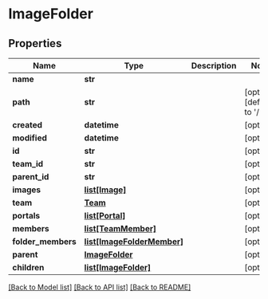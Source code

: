 # ImageFolder

## Properties
Name | Type | Description | Notes
------------ | ------------- | ------------- | -------------
**name** | **str** |  | 
**path** | **str** |  | [optional] [default to '/']
**created** | **datetime** |  | [optional] 
**modified** | **datetime** |  | [optional] 
**id** | **str** |  | [optional] 
**team_id** | **str** |  | [optional] 
**parent_id** | **str** |  | [optional] 
**images** | [**list[Image]**](Image.md) |  | [optional] 
**team** | [**Team**](Team.md) |  | [optional] 
**portals** | [**list[Portal]**](Portal.md) |  | [optional] 
**members** | [**list[TeamMember]**](TeamMember.md) |  | [optional] 
**folder_members** | [**list[ImageFolderMember]**](ImageFolderMember.md) |  | [optional] 
**parent** | [**ImageFolder**](ImageFolder.md) |  | [optional] 
**children** | [**list[ImageFolder]**](ImageFolder.md) |  | [optional] 

[[Back to Model list]](../README.md#documentation-for-models) [[Back to API list]](../README.md#documentation-for-api-endpoints) [[Back to README]](../README.md)


